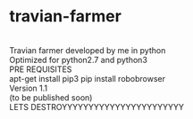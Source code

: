 # travian-farmer
<br>
Travian farmer developed by me in python
<br>
Optimized for python2.7 and python3
<br>
PRE REQUISITES
<br>
apt-get install pip3
pip install robobrowser
<br>
Version 1.1
<br>
(to be published soon)
<br>
LETS DESTROYYYYYYYYYYYYYYYYYYYYYYY

